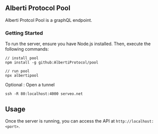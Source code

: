 ## Alberti Protocol Pool

Alberti Protcol Pool is a graphQL endpoint.

### Getting Started

To run the server, ensure you have Node.js installed. Then, execute the following commands:

```
// install pool
npm install -g github:AlbertiProtocol/pool

// run pool
npx albertipool
```

Optional : Open a tunnel 

```
ssh -R 80:localhost:4000 serveo.net
```
 
## Usage

Once the server is running, you can access the API at `http://localhost:<port>`.
